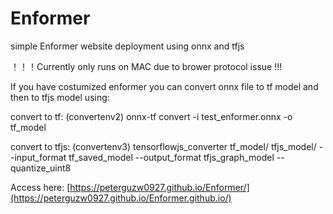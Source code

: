 # Enformer
simple Enformer website deployment using onnx and tfjs

！！！Currently only runs on MAC due to brower protocol issue !!!

If you have costumized enformer you can convert onnx file to tf model and then to tfjs model using:

convert to tf: (convertenv2) onnx-tf convert -i test_enformer.onnx -o tf_model

convert to tfjs: (convertenv3) tensorflowjs_converter tf_model/ tfjs_model/ --input_format tf_saved_model --output_format tfjs_graph_model --quantize_uint8


Access here: [https://peterguzw0927.github.io/Enformer/](https://peterguzw0927.github.io/Enformer.github.io/)
